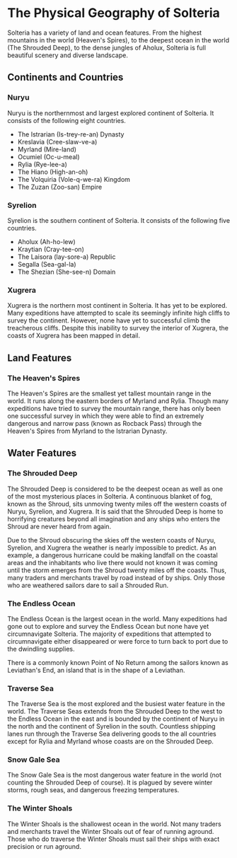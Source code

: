 # The Physical Geography of Solteria

Solteria has a variety of land and ocean features. From the highest mountains in the world (Heaven's Spires), to the deepest ocean in the world (The Shrouded Deep), to the dense jungles of Aholux, Solteria is full beautiful scenery and diverse landscape. 

## Continents and Countries

### Nuryu

Nuryu is the northernmost and largest explored continent of Solteria. It consists of the following eight countries. 

* The Istrarian (Is-trey-re-an) Dynasty
* Kreslavia (Cree-slaw-ve-a)
* Myrland (Mire-land)
* Ocumiel (Oc-u-meal)
* Rylia (Rye-lee-a)
* The Hiano (High-an-oh)
* The Volquiria (Vole-q-we-ra) Kingdom 
* The Zuzan (Zoo-san) Empire 

### Syrelion 

Syrelion is the southern continent of Solteria. It consists of the following five countries.

* Aholux (Ah-ho-lew)
* Kraytian (Cray-tee-on)
* The Laisora (lay-sore-a) Republic
* Segalla (Sea-gal-la)
* The Shezian (She-see-n) Domain

### Xugrera

Xugrera is the northern most continent in Solteria. It has yet to be explored. Many expeditions have attempted to scale its seemingly infinite high cliffs to survey the continent. However, none have yet to successful climb the treacherous cliffs. Despite this inability to survey the interior of Xugrera, the coasts of Xugrera has been mapped in detail.  

## Land Features

### The Heaven's Spires

The Heaven's Spires are the smallest yet tallest mountain range in the world. It runs along the eastern borders of Myrland and Rylia. Though many expeditions have tried to survey the mountain range, there has only been one successful survey in which they were able to find an extremely dangerous and narrow pass (known as Rocback Pass) through the Heaven's Spires from Myrland to the Istrarian Dynasty. 

## Water Features

### The Shrouded Deep

The Shrouded Deep is considered to be the deepest ocean as well as one of the most mysterious places in Solteria. A continuous blanket of fog, known as the Shroud, sits unmoving twenty miles off the western coasts of Nuryu, Syrelion, and Xugrera. It is said that the Shrouded Deep is home to horrifying creatures beyond all imagination and any ships who enters the Shroud are never heard from again. 

Due to the Shroud obscuring the skies off the western coasts of Nuryu, Syrelion, and Xugrera the weather is nearly impossible to predict. As an example, a dangerous hurricane could be making landfall on the coastal areas and the inhabitants who live there would not known it was coming until the storm emerges from the Shroud twenty miles off the coasts. Thus, many traders and merchants travel by road instead of by ships. Only those who are weathered sailors dare to sail a Shrouded Run.

### The Endless Ocean

The Endless Ocean is the largest ocean in the world. Many expeditions had gone out to explore and survey the Endless Ocean but none have yet circumnavigate Solteria. The majority of expeditions that attempted to circumnavigate either disappeared or were force to turn back to port due to the dwindling supplies.

There is a commonly known Point of No Return among the sailors known as Leviathan's End, an island that is in the shape of a Leviathan.

### Traverse Sea

The Traverse Sea is the most explored and the busiest water feature in the world. The Traverse Seas extends from the Shrouded Deep to the west to the Endless Ocean in the east and is bounded by the continent of Nuryu in the north and the continent of Syrelion in the south. Countless shipping lanes run through the Traverse Sea delivering goods to the all countries except for Rylia and Myrland whose coasts are on the Shrouded Deep.

### Snow Gale Sea

The Snow Gale Sea is the most dangerous water feature in the world (not counting the Shrouded Deep of course). It is plagued by severe winter storms, rough seas, and dangerous freezing temperatures.

### The Winter Shoals

The Winter Shoals is the shallowest ocean in the world. Not many traders and merchants travel the Winter Shoals out of fear of running aground. Those who do traverse the Winter Shoals must sail their ships with exact precision or run aground.  


